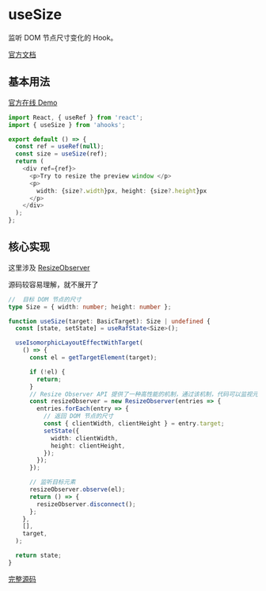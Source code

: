 # useSize

监听 DOM 节点尺寸变化的 Hook。

[官方文档](https://ahooks.js.org/zh-CN/hooks/use-size)

## 基本用法

[官方在线 Demo](https://ahooks.js.org/~demos/usesize-demo1/)

```ts
import React, { useRef } from 'react';
import { useSize } from 'ahooks';

export default () => {
  const ref = useRef(null);
  const size = useSize(ref);
  return (
    <div ref={ref}>
      <p>Try to resize the preview window </p>
      <p>
        width: {size?.width}px, height: {size?.height}px
      </p>
    </div>
  );
};
```

## 核心实现

这里涉及 [ResizeObserver](https://developer.mozilla.org/zh-CN/docs/Web/API/ResizeObserver)

源码较容易理解，就不展开了

```ts
// 	目标 DOM 节点的尺寸
type Size = { width: number; height: number };

function useSize(target: BasicTarget): Size | undefined {
  const [state, setState] = useRafState<Size>();

  useIsomorphicLayoutEffectWithTarget(
    () => {
      const el = getTargetElement(target);

      if (!el) {
        return;
      }
      // Resize Observer API 提供了一种高性能的机制，通过该机制，代码可以监视元素的大小更改，并且每次大小更改时都会向观察者传递通知
      const resizeObserver = new ResizeObserver(entries => {
        entries.forEach(entry => {
          // 返回 DOM 节点的尺寸
          const { clientWidth, clientHeight } = entry.target;
          setState({
            width: clientWidth,
            height: clientHeight,
          });
        });
      });

      // 监听目标元素
      resizeObserver.observe(el);
      return () => {
        resizeObserver.disconnect();
      };
    },
    [],
    target,
  );

  return state;
}
```

[完整源码](https://github.com/alibaba/hooks/blob/v3.7.4/packages/hooks/src/useSize/index.ts)
